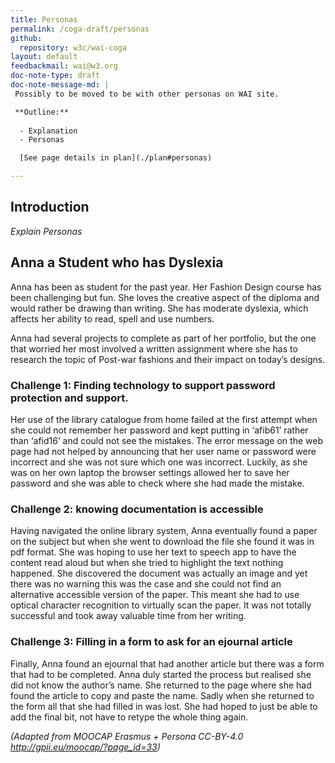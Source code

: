 ```yaml
---
title: Personas
permalink: /coga-draft/personas
github:
  repository: w3c/wai-coga
layout: default
feedbackmail: wai@w3.org
doc-note-type: draft
doc-note-message-md: |
 Possibly to be moved to be with other personas on WAI site.

 **Outline:**
  
  - Explanation
  - Personas

  [See page details in plan](./plan#personas)

---
```


## Introduction

*Explain Personas*

## Anna a Student who has Dyslexia

Anna has been as student for the past year. Her Fashion Design course has been challenging but fun. She loves the creative aspect of the diploma and would rather be drawing than writing. She has moderate dyslexia, which affects her ability to read, spell and use numbers.

Anna had several projects to complete as part of her portfolio, but the one that worried her most involved a written assignment where she has to research the topic of Post-war fashions and their impact on today’s designs.

### Challenge 1: Finding technology to support password protection and support.

Her use of the library catalogue from home failed at the first attempt when she could not remember her password and kept putting in ‘afib61’ rather than ‘afid16’ and could not see the mistakes. The error message on the web page had not helped by announcing that her user name or password were incorrect and she was not sure which one was incorrect. Luckily, as she was on her own laptop the browser settings allowed her to save her password and she was able to check where she had made the mistake.

### Challenge 2: knowing documentation is accessible

Having navigated the online library system, Anna eventually found a paper on the subject but when she went to download the file she found it was in pdf format. She was hoping to use her text to speech app to have the content read aloud but when she tried to highlight the text nothing happened. She discovered the document was actually an image and yet there was no warning this was the case and she could not find an alternative accessible version of the paper. This meant she had to use optical character recognition to virtually scan the paper. It was not totally successful and took away valuable time from her writing.

### Challenge 3: Filling in a form to ask for an ejournal article

Finally, Anna found an ejournal that had another article but there was a form that had to be completed. Anna duly started the process but realised she did not know the author’s name. She returned to the page where she had found the article to copy and paste the name. Sadly when she returned to the form all that she had filled in was lost. She had hoped to just be able to add the final bit, not have to retype the whole thing again.

*(Adapted from MOOCAP Erasmus + Persona CC-BY-4.0 http://gpii.eu/moocap/?page_id=33)*
